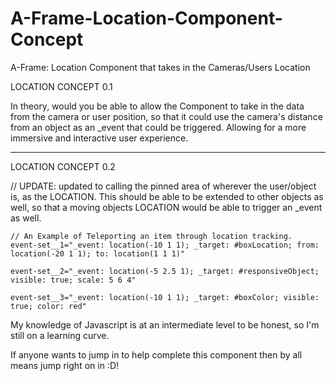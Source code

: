 # A-Frame-Location-Component-Concept
A-Frame: Location Component that takes in the Cameras/Users Location

LOCATION CONCEPT 0.1

In theory, would you be able to allow the Component to take in the data from the camera or user position, so that it could use the camera's distance from an object as an _event that could be triggered. Allowing for a more immersive and interactive user experience.

--------------------------------------------------------------------------------------

LOCATION CONCEPT 0.2 

  // UPDATE: updated to calling the pinned area of wherever the user/object is, as the LOCATION. This should be able to be extended to other objects as well, so that a moving objects LOCATION would be able to trigger an _event as well.

	// An Example of Teleporting an item through location tracking.
	event-set__1="_event: location(-10 1 1); _target: #boxLocation; from: location(-20 1 1); to: location(1 1 1)"

	event-set__2="_event: location(-5 2.5 1); _target: #responsiveObject; visible: true; scale: 5 6 4"

	event-set__3="_event: location(-10 1 1); _target: #boxColor; visible: true; color: red"

My knowledge of Javascript is at an intermediate level to be honest, so I'm still on a learning curve.

If anyone wants to jump in to help complete this component then by all means jump right on in :D!
